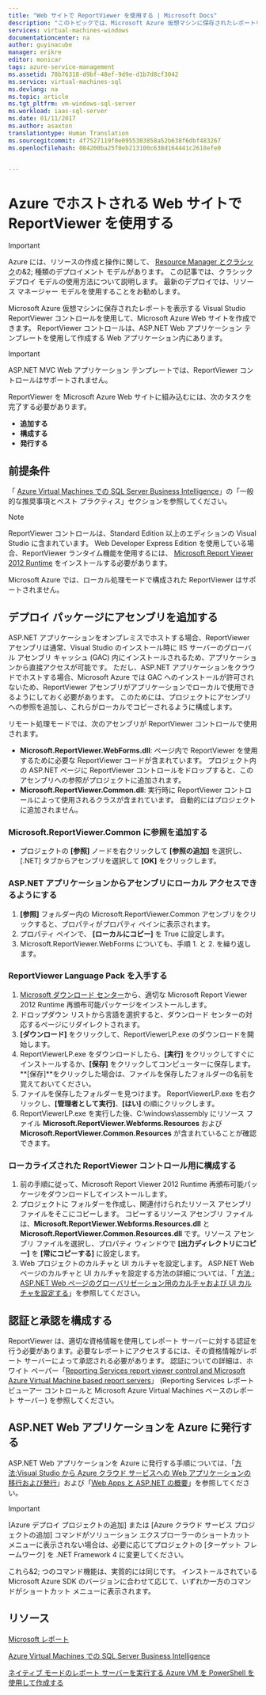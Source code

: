 ```yaml
---
title: "Web サイトで ReportViewer を使用する | Microsoft Docs"
description: "このトピックでは、Microsoft Azure 仮想マシンに保存されたレポートを表示する Visual Studio ReportViewer コントロールを使用して、Microsoft Azure Web サイトを作成する方法を説明します。"
services: virtual-machines-windows
documentationcenter: na
author: guyinacube
manager: erikre
editor: monicar
tags: azure-service-management
ms.assetid: 78b76318-d9bf-48ef-9d9e-d1b7d8cf3042
ms.service: virtual-machines-sql
ms.devlang: na
ms.topic: article
ms.tgt_pltfrm: vm-windows-sql-server
ms.workload: iaas-sql-server
ms.date: 01/11/2017
ms.author: asaxton
translationtype: Human Translation
ms.sourcegitcommit: 4f7527119f0e0955303858a52b638f6dbf483267
ms.openlocfilehash: 084200ba25f0eb213100c638d164441c2618efe0


---
```

# <a name="use-reportviewer-in-a-web-site-hosted-in-azure"></a>Azure でホストされる Web サイトで ReportViewer を使用する
> [!IMPORTANT] 
> Azure には、リソースの作成と操作に関して、 [Resource Manager とクラシック](../../../azure-resource-manager/resource-manager-deployment-model.md)の&2; 種類のデプロイメント モデルがあります。 この記事では、クラシック デプロイ モデルの使用方法について説明します。 最新のデプロイでは、リソース マネージャー モデルを使用することをお勧めします。

Microsoft Azure 仮想マシンに保存されたレポートを表示する Visual Studio ReportViewer コントロールを使用して、Microsoft Azure Web サイトを作成できます。 ReportViewer コントロールは、ASP.NET Web アプリケーション テンプレートを使用して作成する Web アプリケーション内にあります。

> [!IMPORTANT]
> ASP.NET MVC Web アプリケーション テンプレートでは、ReportViewer コントロールはサポートされません。

ReportViewer を Microsoft Azure Web サイトに組み込むには、次のタスクを完了する必要があります。

* **追加する** 
* **構成する** 
* **発行する** 

## <a name="prerequisites"></a>前提条件
「 [Azure Virtual Machines での SQL Server Business Intelligence](virtual-machines-windows-classic-ps-sql-bi.md)」の「一般的な推奨事項とベスト プラクティス」セクションを参照してください。

> [!NOTE]
> ReportViewer コントロールは、Standard Edition 以上のエディションの Visual Studio に含まれています。 Web Developer Express Edition を使用している場合、ReportViewer ランタイム機能を使用するには、 [Microsoft Report Viewer 2012 Runtime](https://www.microsoft.com/download/details.aspx?id=35747) をインストールする必要があります。
> 
> Microsoft Azure では、ローカル処理モードで構成された ReportViewer はサポートされません。

## <a name="adding-assemblies-to-the-deployment-package"></a>デプロイ パッケージにアセンブリを追加する
ASP.NET アプリケーションをオンプレミスでホストする場合、ReportViewer アセンブリは通常、Visual Studio のインストール時に IIS サーバーのグローバル アセンブリ キャッシュ (GAC) 内にインストールされるため、アプリケーションから直接アクセスが可能です。 ただし、ASP.NET アプリケーションをクラウドでホストする場合、Microsoft Azure では GAC へのインストールが許可されないため、ReportViewer アセンブリがアプリケーションでローカルで使用できるようにしておく必要があります。 このためには、プロジェクトにアセンブリへの参照を追加し、これらがローカルでコピーされるように構成します。

リモート処理モードでは、次のアセンブリが ReportViewer コントロールで使用されます。

* **Microsoft.ReportViewer.WebForms.dll**: ページ内で ReportViewer を使用するために必要な ReportViewer コードが含まれています。 プロジェクト内の ASP.NET ページに ReportViewer コントロールをドロップすると、このアセンブリへの参照がプロジェクトに追加されます。
* **Microsoft.ReportViewer.Common.dll**: 実行時に ReportViewer コントロールによって使用されるクラスが含まれています。 自動的にはプロジェクトに追加されません。

### <a name="to-add-a-reference-to-microsoftreportviewercommon"></a>Microsoft.ReportViewer.Common に参照を追加する
* プロジェクトの **[参照]** ノードを右クリックして **[参照の追加]** を選択し、[.NET] タブからアセンブリを選択して **[OK]** をクリックします。

### <a name="to-make-the-assemblies-locally-accessible-by-your-aspnet-application"></a>ASP.NET アプリケーションからアセンブリにローカル アクセスできるようにする
1. **[参照]** フォルダー内の Microsoft.ReportViewer.Common アセンブリをクリックすると、プロパティがプロパティ ペインに表示されます。
2. プロパティ ペインで、 **[ローカルにコピー]** を True に設定します。
3. Microsoft.ReportViewer.WebForms についても、手順 1. と 2. を繰り返します。

### <a name="to-get-reportviewer-language-pack"></a>ReportViewer Language Pack を入手する
1. [Microsoft ダウンロード センター](http://go.microsoft.com/fwlink/?LinkId=317386)から、適切な Microsoft Report Viewer 2012 Runtime 再頒布可能パッケージをインストールします。
2. ドロップダウン リストから言語を選択すると、ダウンロード センターの対応するページにリダイレクトされます。
3. **[ダウンロード]** をクリックして、ReportViewerLP.exe のダウンロードを開始します。
4. ReportViewerLP.exe をダウンロードしたら、**[実行]** をクリックしてすぐにインストールするか、**[保存]** をクリックしてコンピューターに保存します。 **[保存]**をクリックした場合は、ファイルを保存したフォルダーの名前を覚えておいてください。
5. ファイルを保存したフォルダーを見つけます。 ReportViewerLP.exe を右クリックし、**[管理者として実行]**、**[はい]** の順にクリックします。
6. ReportViewerLP.exe を実行した後、C:\windows\assembly にリソース ファイル **Microsoft.ReportViewer.Webforms.Resources** および **Microsoft.ReportViewer.Common.Resources** が含まれていることが確認できます。

### <a name="to-configure-for-localized-reportviewer-control"></a>ローカライズされた ReportViewer コントロール用に構成する
1. 前の手順に従って、Microsoft Report Viewer 2012 Runtime 再頒布可能パッケージをダウンロードしてインストールします。
2. プロジェクトに <language> フォルダーを作成し、関連付けられたリソース アセンブリ ファイルをそこにコピーします。 コピーするリソース アセンブリ ファイルは、**Microsoft.ReportViewer.Webforms.Resources.dll** と **Microsoft.ReportViewer.Common.Resources.dll** です。リソース アセンブリ ファイルを選択し、プロパティ ウィンドウで **[出力ディレクトリにコピー]** を **[常にコピーする]** に設定します。
3. Web プロジェクトのカルチャと UI カルチャを設定します。 ASP.NET Web ページのカルチャと UI カルチャを設定する方法の詳細については、「 [方法 : ASP.NET Web ページのグローバリゼーション用のカルチャおよび UI カルチャを設定する](http://go.microsoft.com/fwlink/?LinkId=237461)」を参照してください。

## <a name="configuring-authentication-and-authorization"></a>認証と承認を構成する
ReportViewer は、適切な資格情報を使用してレポート サーバーに対する認証を行う必要があります。必要なレポートにアクセスするには、その資格情報がレポート サーバーによって承認される必要があります。 認証についての詳細は、ホワイト ペーパー「[Reporting Services report viewer control and Microsoft Azure Virtual Machine based report servers](https://msdn.microsoft.com/library/azure/dn753698.aspx)」 (Reporting Services レポート ビューアー コントロールと Microsoft Azure Virtual Machines ベースのレポート サーバー) を参照してください。

## <a name="publish-the-aspnet-web-application-to-azure"></a>ASP.NET Web アプリケーションを Azure に発行する
ASP.NET Web アプリケーションを Azure に発行する手順については、「[方法:Visual Studio から Azure クラウド サービスへの Web アプリケーションの移行および発行](../../../vs-azure-tools-migrate-publish-web-app-to-cloud-service.md)」および「[Web Apps と ASP.NET の概要](../../../app-service-web/web-sites-dotnet-get-started.md)」を参照してください。

> [!IMPORTANT]
> [Azure デプロイ プロジェクトの追加] または [Azure クラウド サービス プロジェクトの追加] コマンドがソリューション エクスプローラーのショートカット メニューに表示されない場合は、必要に応じてプロジェクトの [ターゲット フレームワーク] を .NET Framework 4 に変更してください。
> 
> これら&2; つのコマンド機能は、実質的には同じです。 インストールされている Microsoft Azure SDK のバージョンに合わせて応じて、いずれか一方のコマンドがショートカット メニューに表示されます。
> 
> 

## <a name="resources"></a>リソース
[Microsoft レポート](http://go.microsoft.com/fwlink/?LinkId=205399)

[Azure Virtual Machines での SQL Server Business Intelligence](virtual-machines-windows-classic-ps-sql-bi.md)

[ネイティブ モードのレポート サーバーを実行する Azure VM を PowerShell を使用して作成する](virtual-machines-windows-classic-ps-sql-report.md)




<!--HONumber=Jan17_HO3-->


